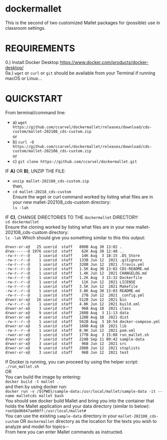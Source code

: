 # dockermallet
This is the second of two customized Mallet packages for (possible) use in classroom settings. <br>
# REQUIREMENTS<BR>
0.) Install Docker Desktop https://www.docker.com/products/docker-desktop/   
0a.) ```wget``` or ```curl``` or ```git``` should be available from your Terminal if running macOS or Linux...   
# QUICKSTART<BR>
From terminal/command line:<br>
- a)  ```wget https://github.com/ccarvel/dockermallet/releases/download/cds-custom/mallet-202108_cds-custom.zip```  
or  
- b) ```curl -O https://github.com/ccarvel/dockermallet/releases/download/cds-custom/mallet-202108_cds-custom.zip```  
or  
- c) ```git clone https://github.com/ccarvel/dockermallet.git```

IF **A)** OR **B)**, UNZIP THE FILE:  
- ```unzip mallet-202108_cds-custom.zip```  
then,   
- ```cd mallet-20218_cds-custom```  
Ensure the wget or curl command worked by listing what files are in your new mallet-202108_cds-custom directory:  
```ls -lah```  

IF **C)**, CHANGE DIRECTORIES TO THE ```dockermallet``` DIRECTORY:  
```cd dockermallet```    
Ensure the cloning worked by listing what files are in your new mallet-202108_cds-custom directory:  
```ls -lah```
Which should give you something similar to this this output:  
```total 176
drwxr-xr-x@   25 userid  staff   800B Aug 30 13:02 .
drwx------@ 1976 userid  staff    62K Aug 30 12:48 ..
-rw-r--r--@    1 userid  staff    14K Aug  3 18:15 .DS_Store
-rw-r--r--@    1 userid  staff   133B Jun 12  2021 .gitignore
-rw-r--r--@    1 userid  staff   320B Jun 12  2021 .travis.yml
-rw-r--r--@    1 userid  staff   1.5K Aug 30 13:02 CDS-README.md
-rw-r--r--@    1 userid  staff   1.4K Jun 12  2021 CHANGELOG.md
-rw-r--r--@    1 userid  staff   1.2K Aug  3 15:32 Dockerfile
-rw-r--r--@    1 userid  staff    11K Jun 12  2021 LICENSE
-rw-r--r--@    1 userid  staff   3.5K Jun 12  2021 Makefile
-rw-r--r--@    1 userid  staff   3.8K Aug 30 13:03 README.md
-rw-r--r--@    1 userid  staff    27B Jun 12  2021 _config.yml
drwxr-xr-x@   16 userid  staff   512B Jun 12  2021 bin
-rw-r--r--@    1 userid  staff   4.0K Jun 12  2021 build.xml
drwxr-xr-x@    3 userid  staff    96B Aug 18  2021 class
drwxr-xr-x@    9 userid  staff   288B Aug  3 11:13 data
drwxr-xr-x@    4 userid  staff   128B Aug 18  2021 dist
-rw-r--r--@    1 userid  staff   562B Aug  3 10:54 docker-compose.yml
drwxr-xr-x@    5 userid  staff   160B Aug 18  2021 lib
-rw-r--r--@    1 userid  staff   8.9K Jun 12  2021 pom.xml
-rwxr-xr-x@    1 userid  staff   177B Aug  3 15:08 run_mallet.sh
drwxr-xr-x@    7 userid  staff   224B Sep 11 09:42 sample-data
drwxr-xr-x@    3 userid  staff    96B Jun 12  2021 src
drwxr-xr-x@    9 userid  staff   288B Jun 12  2021 stoplists
drwxr-xr-x@    3 userid  staff    96B Jun 12  2021 test
```   
   
If Docker is running, you can proceed by using the helper script:     
```./run_mallet.sh```   
OR   
You can build the image by entering:  
```docker build -t mallet .```  
and then by using docker run:  
```docker run -v /${PWD}/sample-data:/usr/local/mallet/sample-data -it --name malletcds mallet bash```     
You should see docker build Mallet and bring you into the container that holds the Mallet application and your data directory (similar to below):  
```root@a96847ae08ff:/usr/local/mallet#```   
You can use the existing ```sample-data``` directory in your ```mallet-202108_cds-custom``` OR ```dockermallet``` directory as the location for the texts you wish to analyze and model for topics--   
From here you can enter Mallet commands as instructed.  

